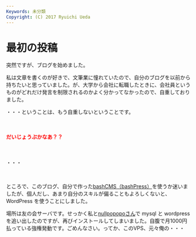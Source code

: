 ```yaml
---
Keywords: 未分類
Copyright: (C) 2017 Ryuichi Ueda
---
```


# 最初の投稿
突然ですが、ブログを始めました。

私は文章を書くのが好きで、文筆業に憧れていたので、自分のブログを以前から持ちたいと思っていました。が、大学から会社に転職したときに、会社員というものがどれだけ発言を制限されるのかよく分かってなかったので、自重しておりました。

・・・ということは、もう自重しないということです。

&nbsp;

<span style="color: #ff0000;"><strong>だいじょうぶかなあ？？<span style="line-height: 1.714285714; font-size: 1rem;"> </span></strong></span>

&nbsp;

・・・

&nbsp;

ところで、このブログ、自分で作った<a title="bashCMS" href="http://www.usptomo.com/?PAGE=20120207AVB" target="_blank">bashCMS（bashPress）</a>を使うか迷いましたが、個人だし、あまり自分のスキルが偏ることもよろしくないと、 WordPress を使うことにしました。

場所は友の会サーバです。せっかく私と<a href="http://nullpopopo.blogcube.info/" target="_blank">nullpopopoさん</a>で mysql と wordpress を追い出したのですが、再びインストールしてしまいました。自腹で月1000円払っている強権発動です。ごめんなさい。ってか、このVPS、元々俺の・・・
